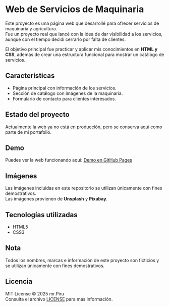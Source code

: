 # Web de Servicios de Maquinaria

Este proyecto es una página web que desarrollé para ofrecer servicios de maquinaria y agricultura.  
Fue un proyecto real que lancé con la idea de dar visibilidad a los servicios, aunque con el tiempo decidí cerrarlo por falta de clientes.  

El objetivo principal fue practicar y aplicar mis conocimientos en **HTML y CSS**, además de crear una estructura funcional para mostrar un catálogo de servicios.  

## Características
- Página principal con información de los servicios.  
- Sección de catálogo con imágenes de la maquinaria.  
- Formulario de contacto para clientes interesados.  

## Estado del proyecto
Actualmente la web ya no está en producción, pero se conserva aquí como parte de mi portafolio.  

## Demo
Puedes ver la web funcionando aquí: [Demo en GitHub Pages](https://tuusuario.github.io/tu-repo/)  

## Imágenes
Las imágenes incluidas en este repositorio se utilizan únicamente con fines demostrativos.  
Las imágenes provienen de **Unsplash** y **Pixabay**.  

## Tecnologías utilizadas
- HTML5  
- CSS3  

## Nota
Todos los nombres, marcas e información de este proyecto son ficticios y se utilizan únicamente con fines demostrativos.  

## Licencia
MIT License © 2025 mr.Piru  
Consulta el archivo [LICENSE](./LICENSE) para más información.  
